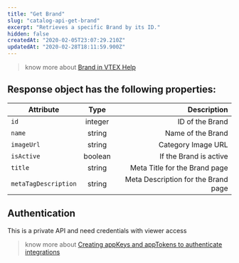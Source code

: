 ```yaml
---
title: "Get Brand"
slug: "catalog-api-get-brand"
excerpt: "Retrieves a specific Brand by its ID."
hidden: false
createdAt: "2020-02-05T23:07:29.210Z"
updatedAt: "2020-02-28T18:11:59.900Z"
---
```

> know more about [Brand in VTEX Help](https://help.vtex.com/en/search/Brand)




## Response object has the following properties:


| Attribute    | Type        | Description |
| --------------- |:---------:| -------------------------------------------------------------------------------------------:|
| `id` | integer | ID of the Brand |
| `name` | string      |  Name of the Brand  |
| `imageUrl`  | string | Category Image URL |
| `isActive` | boolean    | If the Brand is active  |
| `title` | string | Meta Title for the Brand page |
| `metaTagDescription` | string | Meta Description for the Brand page |



## Authentication

This is a private API and need credentials with viewer access



> know more about [Creating appKeys and appTokens to authenticate integrations](https://help.vtex.com/en/tutorial/creating-appkeys-and-apptokens-to-authenticate-integrations)